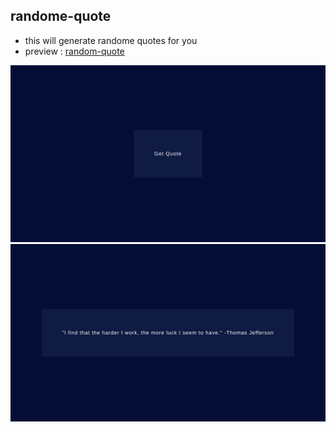 ## randome-quote

- this will generate randome quotes for you
- preview : [random-quote](http://htmlpreview.github.io/?https://github.com/nightboard/random-quote/blob/master/index.html)

<img src="./.photos/pic2.png">
<img src="./.photos/pic1.png">
